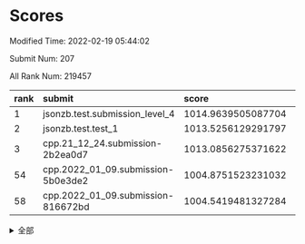 # Scores

Modified Time: 2022-02-19 05:44:02

Submit Num: 207

All Rank Num: 219457

| rank |               submit               |       score        |       sigma        | pk_num |
| :--- | :--------------------------------- | :----------------- | :----------------- | :----- |
| 1    | jsonzb.test.submission_level_4     | 1014.9639505087704 | 0.8277099377852657 | 4239   |
| 2    | jsonzb.test.test_1                 | 1013.5256129291797 | 0.8224836020907569 | 4238   |
| 3    | cpp.21_12_24.submission-2b2ea0d7   | 1013.0856275371622 | 0.819994380390609  | 4246   |
| 54   | cpp.2022_01_09.submission-5b0e3de2 | 1004.8751523231032 | 0.7165922845396101 | 4247   |
| 58   | cpp.2022_01_09.submission-816672bd | 1004.5419481327284 | 0.7120757276133026 | 4238   |


<details>
<summary>全部</summary>

| rank |                 submit                 |       score        |       sigma        | pk_num |
| :--- | :------------------------------------- | :----------------- | :----------------- | :----- |
| 1    | jsonzb.test.submission_level_4         | 1014.9639505087704 | 0.8277099377852657 | 4239   |
| 2    | jsonzb.test.test_1                     | 1013.5256129291797 | 0.8224836020907569 | 4238   |
| 3    | cpp.21_12_24.submission-2b2ea0d7       | 1013.0856275371622 | 0.819994380390609  | 4246   |
| 4    | gobigger.level_3.submission_level_3_2  | 1011.807827898     | 0.7726485073075623 | 4242   |
| 5    | gobigger.level_3.submission_level_3_15 | 1011.722584915295  | 0.8175592960378757 | 4240   |
| 6    | gobigger.level_3.submission_level_3_7  | 1011.6460288895423 | 0.7930924097310909 | 4242   |
| 7    | gobigger.level_3.submission_level_3_25 | 1011.4222878506239 | 0.7775394961806427 | 4246   |
| 8    | gobigger.level_3.submission_level_3_14 | 1011.3562092239537 | 0.7725960679549541 | 4244   |
| 9    | gobigger.level_3.submission_level_3_43 | 1011.2931743340481 | 0.7867038269914535 | 4238   |
| 10   | gobigger.level_3.submission_level_3_48 | 1011.2626925437975 | 0.7804788271857195 | 4239   |
| 11   | gobigger.level_3.submission_level_3_32 | 1011.174653334632  | 0.7807608411006062 | 4242   |
| 12   | gobigger.level_3.submission_level_3_19 | 1011.0052322992841 | 0.770149150243403  | 4238   |
| 13   | gobigger.level_3.submission_level_3_33 | 1010.9457439923434 | 0.781729587166743  | 4242   |
| 14   | gobigger.level_3.submission_level_3_10 | 1010.8707630715528 | 0.7679828464037075 | 4239   |
| 15   | gobigger.level_3.submission_level_3_37 | 1010.7054491425777 | 0.7824753090650022 | 4241   |
| 16   | gobigger.level_3.submission_level_3_16 | 1010.7051888335328 | 0.7633797886346241 | 4240   |
| 17   | gobigger.level_3.submission_level_3_13 | 1010.6637643062755 | 0.7638791650661073 | 4242   |
| 18   | gobigger.level_3.submission_level_3_0  | 1010.5715304056441 | 0.7696582303764887 | 4243   |
| 19   | gobigger.level_3.submission_level_3_11 | 1010.5327332833577 | 0.7599489742675942 | 4241   |
| 20   | gobigger.level_3.submission_level_3_6  | 1010.503797913974  | 0.7584735799638163 | 4242   |
| 21   | gobigger.level_3.submission_level_3_8  | 1010.4549304193933 | 0.7836122895266521 | 4240   |
| 22   | gobigger.level_3.submission_level_3_4  | 1010.3318508282053 | 0.7677163529015184 | 4242   |
| 23   | gobigger.level_3.submission_level_3_47 | 1010.3093105525626 | 0.7740892170736363 | 4238   |
| 24   | gobigger.level_3.submission_level_3_39 | 1010.303353583966  | 0.7614439444621781 | 4240   |
| 25   | gobigger.level_3.submission_level_3_44 | 1010.2940774179458 | 0.7523052307434519 | 4237   |
| 26   | gobigger.level_3.submission_level_3_34 | 1010.275219645274  | 0.7477273283401287 | 4236   |
| 27   | gobigger.level_3.submission_level_3_27 | 1010.2568854410721 | 0.7599782085316826 | 4240   |
| 28   | gobigger.level_3.submission_level_3_20 | 1010.2425642087794 | 0.7637279153388562 | 4238   |
| 29   | gobigger.level_3.submission_level_3_46 | 1010.2239648722401 | 0.7619013855248274 | 4241   |
| 30   | gobigger.level_3.submission_level_3_5  | 1010.1984994909944 | 0.7821437583629125 | 4237   |
| 31   | gobigger.level_3.submission_level_3_38 | 1010.1362529524556 | 0.744072713761721  | 4242   |
| 32   | gobigger.level_3.submission_level_3_1  | 1010.0536845442506 | 0.7585354526970287 | 4241   |
| 33   | gobigger.level_3.submission_level_3_28 | 1010.0535878098132 | 0.7728144901220445 | 4242   |
| 34   | gobigger.level_3.submission_level_3_12 | 1010.0485704075279 | 0.7574206308873888 | 4236   |
| 35   | gobigger.level_3.submission_level_3_36 | 1009.9763890334332 | 0.738790548252949  | 4240   |
| 36   | gobigger.level_3.submission_level_3_26 | 1009.9139561842305 | 0.7580365628011811 | 4239   |
| 37   | gobigger.level_3.submission_level_3_9  | 1009.7851442449814 | 0.7698931253082583 | 4240   |
| 38   | gobigger.level_3.submission_level_3_35 | 1009.7076180749073 | 0.7565046719206691 | 4241   |
| 39   | gobigger.level_3.submission_level_3_23 | 1009.6846985480022 | 0.7311273968617527 | 4241   |
| 40   | gobigger.level_3.submission_level_3_30 | 1009.6463759395039 | 0.7485828167150284 | 4244   |
| 41   | gobigger.level_3.submission_level_3_45 | 1009.6125411696322 | 0.756100470809175  | 4246   |
| 42   | gobigger.level_3.submission_level_3_22 | 1009.5110354863938 | 0.7774532002176694 | 4239   |
| 43   | gobigger.level_3.submission_level_3_40 | 1009.3602336555421 | 0.7622055636896461 | 4240   |
| 44   | gobigger.level_3.submission_level_3_18 | 1009.2100118252717 | 0.7675529476775783 | 4241   |
| 45   | gobigger.level_3.submission_level_3_42 | 1009.1944686219078 | 0.7452515169216829 | 4240   |
| 46   | gobigger.level_3.submission_level_3_29 | 1009.1919730311524 | 0.7393719102611203 | 4240   |
| 47   | gobigger.level_3.submission_level_3_21 | 1009.1444064749775 | 0.7488529695457808 | 4240   |
| 48   | gobigger.level_3.submission_level_3_17 | 1009.133649755453  | 0.7696418075370891 | 4244   |
| 49   | gobigger.level_3.submission_level_3_24 | 1009.016705876306  | 0.748301554090087  | 4238   |
| 50   | gobigger.level_3.submission_level_3_3  | 1008.9663214110896 | 0.7506346221904505 | 4240   |
| 51   | gobigger.level_3.submission_level_3_31 | 1008.8383030290502 | 0.7469617010669293 | 4234   |
| 52   | gobigger.level_3.submission_level_3_49 | 1008.8264649297572 | 0.7390269185823799 | 4241   |
| 53   | gobigger.level_3.submission_level_3_41 | 1008.3410395893783 | 0.7682101618275745 | 4235   |
| 54   | cpp.2022_01_09.submission-5b0e3de2     | 1004.8751523231032 | 0.7165922845396101 | 4247   |
| 55   | gobigger.level_1.submission_level_1_31 | 1004.8554473788388 | 0.7289150225164005 | 4242   |
| 56   | gobigger.level_1.submission_level_1_43 | 1004.7400443293083 | 0.7153571634968574 | 4234   |
| 57   | gobigger.level_1.submission_level_1_26 | 1004.6450217687915 | 0.7241637796742554 | 4239   |
| 58   | cpp.2022_01_09.submission-816672bd     | 1004.5419481327284 | 0.7120757276133026 | 4238   |
| 59   | gobigger.level_1.submission_level_1_12 | 1004.2381551529794 | 0.7253937956735381 | 4243   |
| 60   | gobigger.level_1.submission_level_1_45 | 1004.1892216053299 | 0.7167419533122674 | 4241   |
| 61   | gobigger.level_1.submission_level_1_6  | 1004.0975241883631 | 0.7105652293405154 | 4236   |
| 62   | gobigger.level_1.submission_level_1_1  | 1004.0908939411137 | 0.7170154686844206 | 4239   |
| 63   | gobigger.level_1.submission_level_1_40 | 1004.0137152528014 | 0.7132996747171743 | 4238   |
| 64   | gobigger.level_1.submission_level_1_21 | 1003.8663589361128 | 0.715552711125188  | 4243   |
| 65   | gobigger.level_1.submission_level_1_0  | 1003.8595553447774 | 0.7221862703216986 | 4242   |
| 66   | gobigger.level_1.submission_level_1_29 | 1003.73640454996   | 0.7214546812285391 | 4238   |
| 67   | gobigger.level_1.submission_level_1_18 | 1003.7156283032108 | 0.7120998603352335 | 4243   |
| 68   | gobigger.level_1.submission_level_1_36 | 1003.5168378069792 | 0.7161176977151776 | 4242   |
| 69   | gobigger.level_1.submission_level_1_8  | 1003.5165435524721 | 0.717990540017062  | 4245   |
| 70   | gobigger.level_1.submission_level_1_2  | 1003.5037002948317 | 0.718911939321108  | 4239   |
| 71   | gobigger.level_1.submission_level_1_42 | 1003.4781976254488 | 0.7345497848702325 | 4240   |
| 72   | gobigger.level_1.submission_level_1_28 | 1003.4344259474244 | 0.7208794168572789 | 4238   |
| 73   | gobigger.level_1.submission_level_1_3  | 1003.4222791484282 | 0.7094753016911071 | 4238   |
| 74   | gobigger.level_1.submission_level_1_33 | 1003.4131190396672 | 0.7238871527082301 | 4241   |
| 75   | gobigger.level_1.submission_level_1_17 | 1003.3841843263031 | 0.723371189100134  | 4236   |
| 76   | gobigger.level_1.submission_level_1_34 | 1003.3536248427872 | 0.7141968522105117 | 4243   |
| 77   | gobigger.level_1.submission_level_1_46 | 1003.3345269807963 | 0.7077345736947204 | 4244   |
| 78   | gobigger.level_1.submission_level_1_7  | 1003.3251779402154 | 0.7097077081565293 | 4245   |
| 79   | gobigger.level_1.submission_level_1_23 | 1003.3020341354102 | 0.7159435194282135 | 4239   |
| 80   | gobigger.level_1.submission_level_1_47 | 1003.2861634462253 | 0.722216557673521  | 4239   |
| 81   | gobigger.level_1.submission_level_1_38 | 1003.2693424548254 | 0.7317178054796304 | 4243   |
| 82   | gobigger.level_1.submission_level_1_9  | 1003.2265984123591 | 0.7161154018631367 | 4243   |
| 83   | gobigger.level_1.submission_level_1_41 | 1003.1738181219232 | 0.7137115115074205 | 4239   |
| 84   | gobigger.level_1.submission_level_1_10 | 1003.0861053909163 | 0.7117919836471917 | 4240   |
| 85   | gobigger.level_1.submission_level_1_44 | 1003.0032777920521 | 0.7223731754197444 | 4240   |
| 86   | gobigger.level_1.submission_level_1_14 | 1002.982772026074  | 0.7098637526703058 | 4239   |
| 87   | gobigger.level_1.submission_level_1_32 | 1002.962507750886  | 0.707748033211313  | 4241   |
| 88   | gobigger.level_1.submission_level_1_16 | 1002.9225114402612 | 0.7107207868004378 | 4245   |
| 89   | gobigger.level_1.submission_level_1_49 | 1002.8825662600775 | 0.7169653891712937 | 4244   |
| 90   | gobigger.level_1.submission_level_1_24 | 1002.8688719044098 | 0.7106748057786979 | 4236   |
| 91   | gobigger.level_1.submission_level_1_35 | 1002.8297780658836 | 0.7143357173010252 | 4243   |
| 92   | gobigger.level_1.submission_level_1_11 | 1002.6832730253732 | 0.7112553731283041 | 4241   |
| 93   | gobigger.level_1.submission_level_1_30 | 1002.6542545588821 | 0.6996342944364345 | 4243   |
| 94   | gobigger.level_1.submission_level_1_20 | 1002.6141157755338 | 0.7161775919227119 | 4238   |
| 95   | gobigger.level_1.submission_level_1_19 | 1002.5796896976249 | 0.6990839876018352 | 4240   |
| 96   | gobigger.level_1.submission_level_1_5  | 1002.4751852919395 | 0.7107783164372249 | 4240   |
| 97   | gobigger.level_1.submission_level_1_15 | 1002.328321764455  | 0.7087375433582541 | 4242   |
| 98   | gobigger.level_1.submission_level_1_25 | 1002.3214902161625 | 0.7161086220686969 | 4243   |
| 99   | gobigger.level_1.submission_level_1_22 | 1002.2334669613575 | 0.7073230758310776 | 4241   |
| 100  | gobigger.level_1.submission_level_1_48 | 1002.220079630431  | 0.721391920562962  | 4245   |
| 101  | gobigger.level_1.submission_level_1_37 | 1002.1875515728074 | 0.7198800028530671 | 4244   |
| 102  | gobigger.level_1.submission_level_1_4  | 1002.1175255212494 | 0.7096179768513597 | 4238   |
| 103  | gobigger.level_1.submission_level_1_13 | 1002.1163046110892 | 0.7265386670238004 | 4239   |
| 104  | gobigger.level_1.submission_level_1_27 | 1002.0255019022705 | 0.7134959000400445 | 4241   |
| 105  | gobigger.level_1.submission_level_1_39 | 1001.5676764526578 | 0.7140233734087502 | 4238   |
| 106  | gobigger.random.submission_random_9    | 997.6136677365648  | 0.708221620314216  | 4242   |
| 107  | gobigger.random.submission_random_35   | 997.3561203282977  | 0.6990890706486228 | 4247   |
| 108  | gobigger.random.submission_random_38   | 997.2874292445025  | 0.7090961985196527 | 4240   |
| 109  | gobigger.random.submission_random_41   | 996.9807235230087  | 0.7123267460207422 | 4241   |
| 110  | gobigger.random.submission_random_34   | 996.726563296539   | 0.711645393731133  | 4242   |
| 111  | gobigger.random.submission_random_14   | 996.5601823152315  | 0.7023756078787098 | 4237   |
| 112  | gobigger.random.submission_random_5    | 996.5540893167363  | 0.6959632122155046 | 4239   |
| 113  | gobigger.random.submission_random_37   | 996.5400041191091  | 0.7106537574820002 | 4241   |
| 114  | gobigger.random.submission_random_45   | 996.4672160076025  | 0.7173056584319972 | 4242   |
| 115  | gobigger.random.submission_random_12   | 996.4511742559212  | 0.7161495044817514 | 4238   |
| 116  | gobigger.random.submission_random_49   | 996.4414217381039  | 0.7041276707136478 | 4244   |
| 117  | gobigger.random.submission_random_7    | 996.4306233019036  | 0.720089910422681  | 4249   |
| 118  | gobigger.random.submission_random_21   | 996.4164071271397  | 0.7040839651783606 | 4245   |
| 119  | gobigger.random.submission_random_48   | 996.4097972586379  | 0.7140925465639842 | 4238   |
| 120  | gobigger.random.submission_random_25   | 996.3714559592535  | 0.7115663217800765 | 4239   |
| 121  | gobigger.random.submission_random_18   | 996.3353860331482  | 0.7222922479401255 | 4236   |
| 122  | gobigger.random.submission_random_32   | 996.2171293906728  | 0.7132222454873248 | 4242   |
| 123  | gobigger.random.submission_random_10   | 996.1122573155359  | 0.7181370847843467 | 4238   |
| 124  | gobigger.random.submission_random_13   | 996.1020176344479  | 0.7187371967955897 | 4237   |
| 125  | gobigger.random.submission_random_42   | 996.0769349643301  | 0.7217289892750377 | 4233   |
| 126  | gobigger.random.submission_random_20   | 996.0761698999239  | 0.7198834731067584 | 4240   |
| 127  | gobigger.random.submission_random_47   | 996.0277561783893  | 0.7050242073220033 | 4238   |
| 128  | gobigger.random.submission_random_46   | 996.0177317842713  | 0.7142975746119659 | 4239   |
| 129  | gobigger.random.submission_random_11   | 996.0172925705339  | 0.7208907382525181 | 4236   |
| 130  | gobigger.random.submission_random_3    | 995.9235410221371  | 0.711393854042022  | 4242   |
| 131  | gobigger.random.submission_random_23   | 995.8980381148871  | 0.7234968705714322 | 4244   |
| 132  | gobigger.random.submission_random_1    | 995.892864625736   | 0.7035275244754551 | 4245   |
| 133  | gobigger.random.submission_random_36   | 995.8805563072044  | 0.704859897339574  | 4241   |
| 134  | gobigger.random.submission_random_16   | 995.8487923780823  | 0.706056250027486  | 4239   |
| 135  | gobigger.random.submission_random_6    | 995.7788726756803  | 0.7122735549292696 | 4240   |
| 136  | gobigger.random.submission_random_15   | 995.7025535468958  | 0.7237221825288765 | 4242   |
| 137  | gobigger.random.submission_random_24   | 995.671557655824   | 0.7222946406911982 | 4241   |
| 138  | gobigger.random.submission_random_39   | 995.6640518052452  | 0.722775811068696  | 4236   |
| 139  | gobigger.random.submission_random_27   | 995.5533618583271  | 0.7093129265963312 | 4242   |
| 140  | gobigger.random.submission_random_30   | 995.5313614875969  | 0.7146566336750783 | 4241   |
| 141  | gobigger.random.submission_random_17   | 995.5213683372759  | 0.7147930396853626 | 4243   |
| 142  | gobigger.random.submission_random_29   | 995.4906253393899  | 0.7140694077129709 | 4243   |
| 143  | gobigger.random.submission_random_28   | 995.4414349849488  | 0.7032085326885577 | 4240   |
| 144  | gobigger.random.submission_random_22   | 995.3835253556178  | 0.6958835005507139 | 4243   |
| 145  | gobigger.random.submission_random_44   | 995.3281744988975  | 0.7139573298248458 | 4240   |
| 146  | gobigger.random.submission_random_4    | 995.2382142464833  | 0.7162924107749601 | 4242   |
| 147  | gobigger.random.submission_random_19   | 995.2044296610845  | 0.7034693133064039 | 4243   |
| 148  | gobigger.random.submission_random_43   | 995.1032524989671  | 0.7108709654304668 | 4241   |
| 149  | gobigger.random.submission_random_40   | 995.0964034133517  | 0.7123404755811256 | 4243   |
| 150  | gobigger.random.submission_random_0    | 995.0828105036967  | 0.7116705333271642 | 4242   |
| 151  | gobigger.random.submission_random_33   | 994.9989647993997  | 0.7147604491107784 | 4244   |
| 152  | gobigger.random.submission_random_2    | 994.9762327313362  | 0.7061401178109646 | 4243   |
| 153  | gobigger.random.submission_random_8    | 994.7739673627528  | 0.7029067897224961 | 4239   |
| 154  | gobigger.random.submission_random_31   | 994.4581324258987  | 0.7277199308144561 | 4244   |
| 155  | gobigger.random.submission_random_26   | 994.3369945654356  | 0.7250235688898824 | 4246   |
| 156  | gobigger.level_2.submission_level_2_19 | 994.1065904770998  | 0.7317559693308102 | 4244   |
| 157  | gobigger.level_2.submission_level_2_17 | 993.7990937741362  | 0.7308486344193368 | 4242   |
| 158  | gobigger.level_2.submission_level_2_27 | 993.6941677900984  | 0.7475944867373014 | 4243   |
| 159  | gobigger.level_2.submission_level_2_11 | 993.2313146194587  | 0.7707515398231698 | 4243   |
| 160  | gobigger.level_2.submission_level_2_6  | 993.1754902564101  | 0.7252562235212057 | 4238   |
| 161  | gobigger.level_2.submission_level_2_38 | 993.015808563553   | 0.7279359130212055 | 4236   |
| 162  | gobigger.level_2.submission_level_2_29 | 993.0112509169613  | 0.7332188818714017 | 4245   |
| 163  | gobigger.level_2.submission_level_2_12 | 992.9228182711553  | 0.7252217023493435 | 4240   |
| 164  | gobigger.level_2.submission_level_2_42 | 992.8526404623386  | 0.7509293802567825 | 4242   |
| 165  | gobigger.level_2.submission_level_2_47 | 992.8255948551404  | 0.7364556996612768 | 4241   |
| 166  | gobigger.level_2.submission_level_2_13 | 992.741924822066   | 0.7257435161334593 | 4240   |
| 167  | gobigger.level_2.submission_level_2_21 | 992.7029623548868  | 0.7209052830613851 | 4241   |
| 168  | gobigger.level_2.submission_level_2_10 | 992.6826443874028  | 0.7363379534470279 | 4243   |
| 169  | gobigger.level_2.submission_level_2_49 | 992.5493227954478  | 0.7449281930744661 | 4240   |
| 170  | gobigger.level_2.submission_level_2_41 | 992.5209690208591  | 0.7623164658025691 | 4241   |
| 171  | gobigger.level_2.submission_level_2_44 | 992.5167296503481  | 0.7300519543809405 | 4241   |
| 172  | gobigger.level_2.submission_level_2_45 | 992.3685836958482  | 0.7497959910890659 | 4241   |
| 173  | gobigger.level_2.submission_level_2_37 | 992.3149924632025  | 0.7436549350929899 | 4237   |
| 174  | gobigger.level_2.submission_level_2_2  | 992.257589329451   | 0.7443141618935977 | 4238   |
| 175  | gobigger.level_2.submission_level_2_4  | 992.1765926320176  | 0.741816551279989  | 4244   |
| 176  | gobigger.level_2.submission_level_2_14 | 992.0134431608676  | 0.7362177896559778 | 4239   |
| 177  | gobigger.level_2.submission_level_2_28 | 992.0048563797275  | 0.7500830544815663 | 4238   |
| 178  | gobigger.level_2.submission_level_2_22 | 991.9820295367756  | 0.7524484042146371 | 4242   |
| 179  | gobigger.level_2.submission_level_2_3  | 991.9651338391756  | 0.7352679947994211 | 4238   |
| 180  | gobigger.level_2.submission_level_2_33 | 991.7715437408062  | 0.7468540347717441 | 4239   |
| 181  | gobigger.level_2.submission_level_2_18 | 991.700758423689   | 0.735261294077216  | 4241   |
| 182  | gobigger.level_2.submission_level_2_32 | 991.6891152479933  | 0.732677367833975  | 4240   |
| 183  | gobigger.level_2.submission_level_2_15 | 991.6697715104362  | 0.7478406333702604 | 4237   |
| 184  | gobigger.level_2.submission_level_2_23 | 991.6503028546283  | 0.7420202314394096 | 4241   |
| 185  | gobigger.level_2.submission_level_2_9  | 991.5280675489047  | 0.7659824223766851 | 4240   |
| 186  | gobigger.level_2.submission_level_2_26 | 991.5079989136129  | 0.7496826627925384 | 4241   |
| 187  | gobigger.level_2.submission_level_2_35 | 991.4778219969431  | 0.7635188329594002 | 4241   |
| 188  | gobigger.level_2.submission_level_2_20 | 991.4632098095093  | 0.7518104957845089 | 4241   |
| 189  | gobigger.level_2.submission_level_2_25 | 991.4479738597515  | 0.7404659633637255 | 4238   |
| 190  | gobigger.level_2.submission_level_2_16 | 991.404126409542   | 0.7644965027873888 | 4237   |
| 191  | gobigger.level_2.submission_level_2_34 | 991.3695754245931  | 0.7474849075080549 | 4245   |
| 192  | gobigger.level_2.submission_level_2_0  | 991.3564262513113  | 0.7576598771709846 | 4243   |
| 193  | gobigger.level_2.submission_level_2_39 | 991.2846948677688  | 0.7460716860880579 | 4240   |
| 194  | gobigger.level_2.submission_level_2_40 | 991.2463736671776  | 0.7479553065287201 | 4244   |
| 195  | gobigger.level_2.submission_level_2_7  | 991.1988974199053  | 0.7478784146113933 | 4235   |
| 196  | gobigger.level_2.submission_level_2_46 | 991.0573180246828  | 0.7559689510938375 | 4241   |
| 197  | gobigger.level_2.submission_level_2_36 | 991.0138167349807  | 0.7602792672081994 | 4238   |
| 198  | gobigger.level_2.submission_level_2_1  | 991.0017854301495  | 0.7443773124804122 | 4240   |
| 199  | gobigger.level_2.submission_level_2_8  | 990.9895489771071  | 0.7740672785266761 | 4243   |
| 200  | gobigger.level_2.submission_level_2_30 | 990.9758735351003  | 0.7519116770569856 | 4243   |
| 201  | gobigger.level_2.submission_level_2_43 | 990.8986177665928  | 0.748270016649986  | 4239   |
| 202  | gobigger.level_2.submission_level_2_24 | 990.7960473562073  | 0.7635324492254557 | 4245   |
| 203  | gobigger.level_2.submission_level_2_5  | 990.5704987852138  | 0.7589663167250937 | 4245   |
| 204  | gobigger.level_2.submission_level_2_48 | 990.4143729895677  | 0.7634560037155645 | 4240   |
| 205  | gobigger.level_2.submission_level_2_31 | 990.2955658538069  | 0.7639803289044051 | 4245   |
| 206  | gobigger.none.submission_none_1        | 978.5217236455725  | 1.2328825474823537 | 4243   |
| 207  | gobigger.none.submission_none_0        | 978.1730935168715  | 1.3429770802455958 | 4242   |

</details>